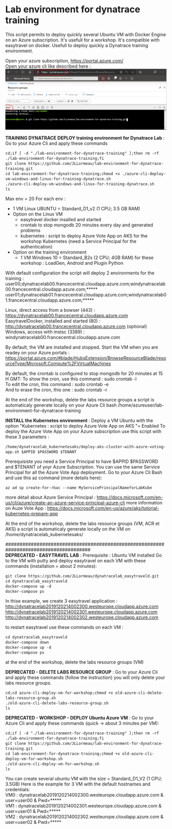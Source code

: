 # Lab environment for dynatrace training
This script permits to deploy quickly several Ubuntu VM with Docker Engine on an Azure subscription. It's usefull for a workshop. It's compatible with easytravel on docker. Usefull to deploy quickly a Dynatrace training environment.

Open your azure subscription, https://portal.azure.com/  
Open your azure cli like described here :  
![cli-azure](cli-azure.png)



**TRAINING DYNATRACE**
**DEPLOY training environment for Dynatrace Lab** : Go to your Azure Cli and apply these commands
   
    cd;if [ -d "./lab-environment-for-dynatrace-training" ];then rm -rf ./lab-environment-for-dynatrace-training;fi
    git clone https://github.com/JLLormeau/lab-environment-for-dynatrace-training.git
    cd lab-environment-for-dynatrace-training;chmod +x ./azure-cli-deploy-vm-windows-and-linux-for-training-dynatrace.sh
    ./azure-cli-deploy-vm-windows-and-linux-for-training-dynatrace.sh
    ls
      
Max env = 20
For each env : 
   - 1 VM Linux UBUNTU = Standard_D1_v2 (1 CPU; 3.5 GB RAM)  
   - Option on the Linux VM 
      * easytravel docker insalled and started  
      * crontab to stop mongodb 20 minutes every day and generated problems  
      * kubernetes : script to deploy Azure Vote App on AKS for the workshop Kubernetes (need a Service Principal for the authentication)   
   - Option on the training environment
      * 1 VM Windows 10 = Standard_B2s (2 CPU; 4GB RAM) for these workshop : LoadGen, Android and Plugin Python 

With default configuration the script will deploy 2 environments for the training : 
user00;dynatracelab00.francecentral.cloudapp.azure.com;windynatracelab00.francecentral.cloudapp.azure.com;*****  
user01;dynatracelab01.francecentral.cloudapp.azure.com;windynatracelab01.francecentral.cloudapp.azure.com;*****  

Linux,  direct access from a bowser (443)       : https://dynatracelab00.francecentral.cloudapp.azure.com
EasytravelDocker,  installed and started  (80)  : http://dynatracelab00.francecentral.cloudapp.azure.com
(optional) Windows,  access with mstsc (3389)   : windynatracelab00.francecentral.cloudapp.azure.com

By default, the VM are installed and stopped.  Start the VM when you are readey on your Azure portals :
https://portal.azure.com/#blade/HubsExtension/BrowseResourceBlade/resourceType/Microsoft.Compute%2FVirtualMachines

By default, the crontab is configured to stop mongodb for 20 minutes at 15 H GMT:
To show the cron, use this command :   sudo crontab -l  
To edit the cron, this command :       sudo crontab -e  
And to erase the cron, this one :      sudo crontab -r  

At the end of the workshop, delete the labs resource groups a script is automaticaly generate locally on your Azure Cli bash /home/azureuser/lab-environment-for-dynatrace-training


**INSTALL the Kubernetes environment** : 
Deploy a VM Ubuntu with the option "Kubernetes : script to deploy Azure Vote App on AKS "= Enabled
To deploy the Azure Vote App on your Azure subscription use this script with these 3 parameters : 
    
    /home/dynatracelab_kubernetesaks/deploy-aks-cluster-with-azure-voting-app.sh $APPID $PASSWORD $TENANT

Prerequisiste you need a Service Principal to have $APPID $PASSWORD and $TENANT of yoyr Azure Subscription.
You can use the same Service Principal for all the Azure Vote App deployment. 
Go to your Azure Cli Bash and use this az command (more details here):  

    az ad sp create-for-rbac --name MyServicePrincipalNameforLabKube

more détail about Azure Service Principal : https://docs.microsoft.com/en-us/cli/azure/create-an-azure-service-principal-azure-cli
more information on Auze Vote App : https://docs.microsoft.com/en-us/azure/aks/tutorial-kubernetes-prepare-app 

At the end of the workshop, delete the labs resource groups (VM, ACR et AKS) a script is automaticaly generate locally on the VM on /home/dynatracelab_kubernetesaks/

  
  
######################################################################################  
**DEPRECATED - EASYTRAVEL LAB** : 
Prerequisite : Ubuntu VM installed
Go to the VM with putty and deploy easytravel on each VM with these commands (installation = about 2 minutes):   
   
    git clone https://github.com/JLLormeau/dynatracelab_easytraveld.git
    cd dynatracelab_easytraveld
    docker-compose up -d
    docker-compose ps

In thise example, we create 3 easytravel application :  
http://dynatracelab2019120214002300.westeurope.cloudapp.azure.com  
http://dynatracelab2019120214002301.westeurope.cloudapp.azure.com  
http://dynatracelab2019120214002302.westeurope.cloudapp.azure.com  

to restart easytravel use these commands on each VM :  
    
    cd dynatracelab_easytraveld
    docker-compose down
    docker-compose up -d
    docker-compose ps

at the end of the workshop, delete the labs resource groups (VM)

**DEPRECATED - DELETE LABS RESOURCE GROUP** : Go to your Azure Cli and apply these commands (follow the instruction) you will only delete your labs resource groups.

    cd;cd azure-cli-deploy-vm-for-workshop;chmod +x old-azure-cli-delete-labs-resource-group.sh
    ./old-azure-cli-delete-labs-resource-group.sh
    ls

**DEPRECATED - WORKSHOP - DEPLOY Ubuntu Azure VM** : Go to your Azure Cli and apply these commands (quick -> about 3 minutes per VM):   

    cd;if [ -d "./lab-environment-for-dynatrace-training" ];then rm -rf ./lab-environment-for-dynatrace-training;fi
    git clone https://github.com/JLLormeau/lab-environment-for-dynatrace-training.git
    cd lab-environment-for-dynatrace-training;chmod +x old-azure-cli-deploy-vm-for-workshop.sh
    ./old-azure-cli-deploy-vm-for-workshop.sh
    ls
      
You can create several ubuntu VM with the size = Standard_D1_V2 (1 CPU; 3.5GB)
Here is the example for 3 VM with the default hostnames and credentials:  
VM0 : dynatracelab2019120214002300.westeurope.cloudapp.azure.com & user=user00 & Pwd=*****  
VM1 : dynatracelab2019120214002301.westeurope.cloudapp.azure.com & user=user01 & Pwd=*****  
VM2 : dynatracelab2019120214002302.westeurope.cloudapp.azure.com & user=user02 & Pwd=*****  
